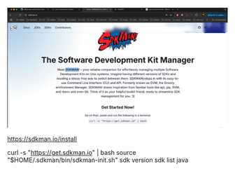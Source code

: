 ![alt text](image-4.png)

https://sdkman.io/install

curl -s "https://get.sdkman.io" | bash
source "$HOME/.sdkman/bin/sdkman-init.sh"
sdk version
sdk list java